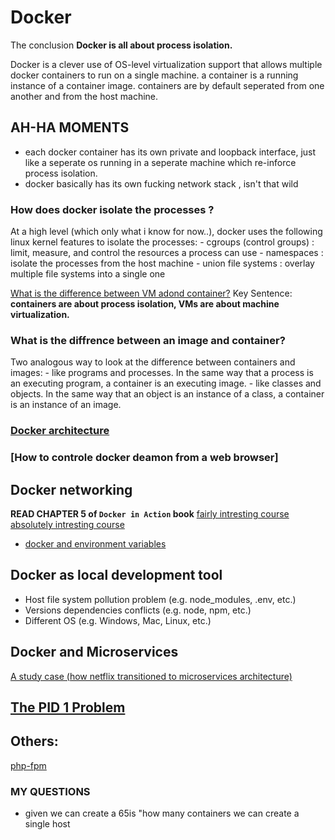 
# Docker

The conclusion **Docker is all about process isolation.**

Docker is a clever use of OS-level virtualization support that allows multiple docker containers to run on a single machine. a container is a running instance of a container image. containers are by default seperated from one another and from the host machine.







## AH-HA MOMENTS
 - each docker container has its own private and loopback interface, just like a seperate os running in a seperate machine which re-inforce process isolation.
 - docker basically has its own fucking network stack , isn't that wild

### How does docker isolate the processes ?
At a high level (which only what i know for now..), docker uses the following linux kernel features to isolate the processes:
    - cgroups (control groups) : limit, measure, and control the resources a process can use
    - namespaces : isolate the processes from the host machine
    - union file systems : overlay multiple file systems into a single one

[What is the difference between VM adond container?](https://www.youtube.com/watch?v=cjXI-yxqGTI)
Key Sentence: **containers are about process isolation, VMs are about machine virtualization.**

### What is the diffrence between an image and container?

Two analogous way to look at the difference between containers and images:
    - like programs and processes. In the same way that a process is an executing program, a container is an executing image.
    - like classes and objects. In the same way that an object is an instance of a class, a container is an instance of an image.


### [Docker architecture](https://docs.docker.com/engine/docker-overview/#docker-architecture)


### [How to controle docker deamon from a web browser]


## Docker networking
**READ CHAPTER 5 of `Docker in Action` book**
[fairly intresting course](https://www.youtube.com/watch?v=OU6xOM0SE4o)
[absolutely intresting course](https://www.youtube.com/watch?v=MpFphzNPOcc)



- [docker and environment variables](https://vsupalov.com/docker-arg-env-variable-guide/)

## Docker as local development tool 

- Host file system pollution problem (e.g. node_modules, .env, etc.)
- Versions dependencies conflicts (e.g. node, npm, etc.)
- Different OS (e.g. Windows, Mac, Linux, etc.)



## Docker and Microservices

[A study case (how netflix transitioned to microservices architecture)](https://www.youtube.com/watch?v=CZ3wIuvmHeM&list=RDQM7FUm0ifHC4U&start_radio=1)



## [The PID 1 Problem](https://blog.phusion.nl/2015/01/20/docker-and-the-pid-1-zombie-reaping-problem/)


## Others:
[php-fpm](https://www.inmotionhosting.com/support/server/php-fpm/php-fpm-the-future-of-php-handling/#:~:text=As%20PHP%2DFPM%20receives%20a,and%20waits%20for%20new%20requests.)



### MY QUESTIONS


- given we can create a 65is "how many containers we can create a single host  